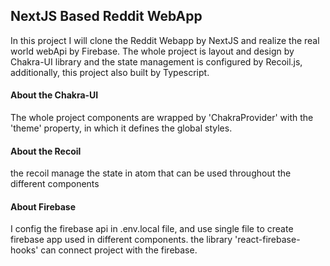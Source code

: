 
## NextJS Based Reddit WebApp

In this project I will clone the Reddit Webapp by NextJS and realize the real world webApi by Firebase. The whole project is layout and design by Chakra-UI library and the state management is configured by Recoil.js, additionally, this project also built by Typescript.



#### About the Chakra-UI

The whole project components are wrapped by 'ChakraProvider' with the 'theme' property, in which it defines the global styles.


#### About the Recoil

the recoil manage the state in atom that can be used throughout the different components


#### About Firebase

I config the firebase api in .env.local file, and use single file to create firebase app used in different components. the library 'react-firebase-hooks' can connect project with the firebase.



